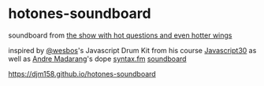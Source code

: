 # hotones-soundboard
soundboard from [the show with hot questions and even hotter wings](https://www.youtube.com/playlist?list=PLAzrgbu8gEMIIK3r4Se1dOZWSZzUSadfZ)

inspired by [@wesbos](https://github.com/wesbos)'s Javascript Drum Kit from his course [Javascript30](https://javascript30.com/) as well as [Andre Madarang](https://twitter.com/drehimself)'s dope [syntax.fm](https://syntax.fm/) [soundboard](https://codepen.io/drehimself/full/BYBwBp/) 

https://djm158.github.io/hotones-soundboard
